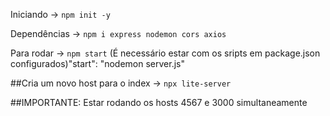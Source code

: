 Iniciando -> ```npm init -y```

Dependências -> ```npm i express nodemon cors axios```

Para rodar -> ```npm start```
(É necessário estar com os sripts em package.json configurados)"start": "nodemon server.js"

##Cria um novo host para o index -> ```npx lite-server```

##IMPORTANTE: Estar rodando os hosts 4567 e 3000 simultaneamente

